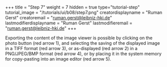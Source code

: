 +++
title = "Step 7"
weight = 7
hidden = true
type="tutorial-step"
tutorial_image = "/tutorials/ui/b08/step7.png"
creatordisplayname = "Ruman Gerst"
creatoremail = "ruman.gerst@leibniz-hki.de"
lastmodifierdisplayname = "Ruman Gerst"
lastmodifieremail = "ruman.gerst@leibniz-hki.de"
+++

Exporting the content of the image viewer is possible by clicking on the photo button (red arrow 1), and selecting the saving of the displayed image in a TIFF format (red arrow 3), or as-displayed (red arrow 2) in a PNG/JPEG/BMP format (red arrow 4), or by placing it in the system memory for copy-pasting into an image editor (red arrow 5). 